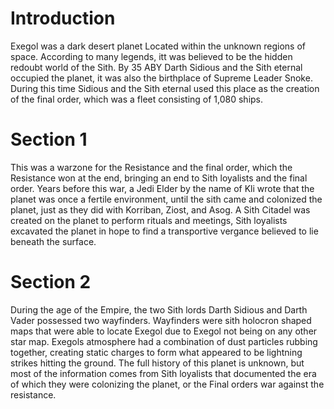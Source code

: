 # Introduction
Exegol was a dark desert planet Located within the unknown regions of space.
According to many legends, itt was believed to be the hidden redoubt world of the Sith.
By 35 ABY Darth Sidious and the Sith eternal occupied the planet, it was also the birthplace of Supreme Leader Snoke.
During this time Sidious and the Sith eternal used this place as the creation of the final order, which was a fleet consisting of 1,080 ships.

# Section 1
This was a warzone for the Resistance and the final order, which the Resistance won at the end, bringing an end to Sith loyalists and the final order.
Years before this war, a Jedi Elder by the name of Kli wrote that the planet was once a fertile environment, until the sith came and colonized the planet, just as they did with Korriban, Ziost, and Asog.
A Sith Citadel was created on the planet to perform rituals and meetings, Sith loyalists excavated the planet in hope to find a transportive vergance believed to lie beneath the surface.



# Section 2
During the age of the Empire, the two Sith lords Darth Sidious and Darth Vader possessed two wayfinders.
Wayfinders were sith holocron shaped maps that were able to locate Exegol due to Exegol not being on any other star map.
Exegols atmosphere had a combination of dust particles rubbing together, creating static charges to form what appeared to be lightning strikes hitting the ground.
The full history of this planet is unknown, but most of the information comes from Sith loyalists that documented the era of which they were colonizing the planet, or the Final orders war against the resistance.